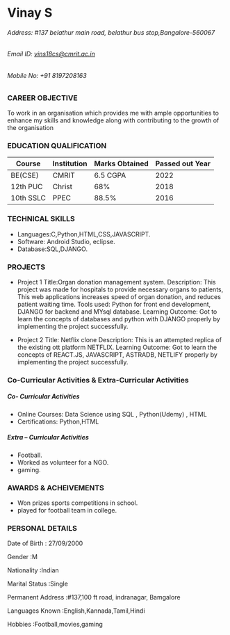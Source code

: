 # Vinay S
###### Address: #137 belathur main road, belathur bus stop,Bangalore-560067
###### Email ID: vins18cs@cmrit.ac.in 

###### Mobile No: +91 8197208163





### CAREER OBJECTIVE

To work in an organisation which provides me with ample opportunities to enhance my skills and 
knowledge along with contributing to the growth of the organisation


### EDUCATION QUALIFICATION

| Course | Institution | Marks Obtained | Passed out Year
| ------ | ------ |  ------ |  ------ |
| BE(CSE)|CMRIT|6.5 CGPA|2022|
| 12th PUC |Christ|68%|2018|
| 10th SSLC|PPEC|88.5%|2016|

### TECHNICAL SKILLS

- Languages:C,Python,HTML,CSS,JAVASCRIPT.
- Software: Android Studio, eclipse.
- Database:SQL,DJANGO.

### PROJECTS

-  Project 1
Title:Organ donation management system.
Description: This project was made for hospitals to provide necessary organs to patients, 
This web applications increases speed of organ donation, and reduces patient waiting time.
Tools used:  Python for front end development, DJANGO for backend and 
MYsql database.
Learning Outcome: Got to learn the concepts of databases and python with DJANGO properly 
by implementing the project successfully.

- Project 2
Title: Netflix clone 
Description: This is an attempted replica of the existing ott platform NETFLIX.
Learning Outcome: Got to learn the concepts of REACT.JS, JAVASCRIPT, ASTRADB, NETLIFY properly 
by implementing the project successfully.

### Co-Curricular Activities & Extra-Curricular Activities

##### Co- Curricular Activities
- Online Courses: Data Science using SQL , Python(Udemy) , HTML
- Certifications: Python,HTML

##### Extra – Curricular Activities
- Football.
- Worked as volunteer for a NGO.
-  gaming.


### AWARDS & ACHEIVEMENTS
-  Won prizes sports competitions in school.
-  played for football team in college.

### PERSONAL DETAILS

Date of Birth :   27/09/2000

Gender :M

Nationality :Indian

Marital Status :Single

Permanent Address :#137,100 ft road, indranagar, Bamgalore

Languages Known :English,Kannada,Tamil,Hindi

Hobbies :Football,movies,gaming
